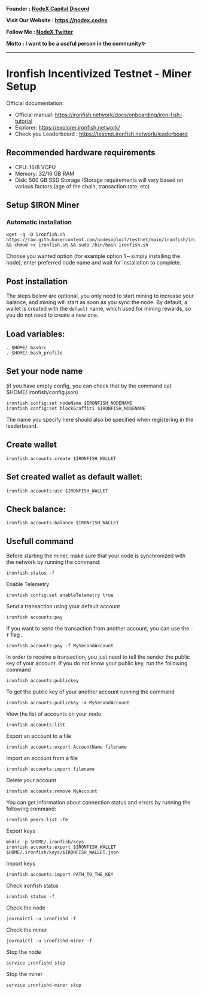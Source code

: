 <strong><p style="font-size:14px" align="left">Founder :
<a href="https://discord.gg/JqQNcwff2e" target="_blank">NodeX Capital Discord</a></p></strong>
<strong><p style="font-size:14px" align="left">Visit Our Website : 
<a href="https://nodex.codes/" target="_blank">https://nodex.codes</a></p></strong>
<strong><p style="font-size:14px" align="left">Follow Me :
<a href="https://twitter.com/nodexploit/" target="_blank">NodeX Twitter</a></p></strong>
<strong><p style="font-size:14px" align="left">Motto :
<a>I want to be a useful person in the community✨</a></p></strong>
<hr>

# Ironfish Incentivized Testnet - Miner Setup

Official documentation:
- Official manual: https://ironfish.network/docs/onboarding/iron-fish-tutorial
- Explorer: https://explorer.ironfish.network/
- Check you Leaderboard : https://testnet.ironfish.network/leaderboard 

## Recommended hardware requirements
- CPU: 16/8 VCPU
- Memory: 32/16 GB RAM
- Disk: 500 GB SSD Storage (Storage requirements will vary based on various factors (age of the chain, transaction rate, etc)

## Setup $IRON Miner

### Automatic installation
```
wget -q -O ironfish.sh https://raw.githubusercontent.com/nodesxploit/testnet/main/ironfish/ironfish.sh && chmod +x ironfish.sh && sudo /bin/bash ironfish.sh
```
Choose you wanted option (for example option 1 – simply installing the node), enter preferred node name and wait for installation to complete.

## Post installation
The steps below are optional, you only need to start mining to increase your balance, and mining will start as soon as you sync the node. By default, a wallet is created with the `default` name, which used for mining rewards, so you do not need to create a new one.


## Load variables:
```
. $HOME/.bashrc
. $HOME/.bash_profile
```

## Set your node name 
(if you have empty config, you can check that by the command cat $HOME/.ironfish/config.json)

```
ironfish config:set nodeName $IRONFISH_NODENAME
ironfish config:set blockGraffiti $IRONFISH_NODENAME
```
The name you specify here should also be specified when registering in the leaderboard.

## Create wallet
```
ironfish accounts:create $IRONFISH_WALLET
```

## Set created wallet as default wallet:
```
ironfish accounts:use $IRONFISH_WALLET
```

## Check balance:
```
ironfish accounts:balance $IRONFISH_WALLET
```

## Usefull command
Before starting the miner, make sure that your node is synchronized with the network by running the command:
```
ironfish status -f
```
Enable Telemetry
```
ironfish config:set enableTelemetry true
```
Send a transaction using your default account
```
ironfish accounts:pay
```
If you want to send the transaction from another account, you can use the `-f` flag
.
```
ironfish accounts:pay -f MySecondAccount
```
In order to receive a transaction, you just need to tell the sender the public key of your account. If you do not know your public key, run the following command
```
ironfish accounts:publickey
```
To get the public key of your another account running the command
```
ironfish accounts:publickey -a MySecondAccount
```
View the list of accounts on your node
```
ironfish accounts:list
```
Export an account to a file
```
ironfish accounts:export AccountName filename
```
Import an account from a file
```
ironfish accounts:import filename
```
Delete your account
```
ironfish accounts:remove MyAccount
```
You can get information about connection status and errors by running the following command:
```
ironfish peers:list -fe
```
Export keys
```
mkdir -p $HOME/.ironfish/keys
ironfish accounts:export $IRONFISH_WALLET $HOME/.ironfish/keys/$IRONFISH_WALLET.json
```
Import keys
```
ironfish accounts:import PATH_TO_THE_KEY
```
Check ironfish status
```
ironfish status -f
```
Check the node
```
journalctl -u ironfishd -f
```
Check the miner
```
journalctl -u ironfishd-miner -f
```
Stop the node
```
service ironfishd stop
```
Stop the miner
```
service ironfishd-miner stop
```



